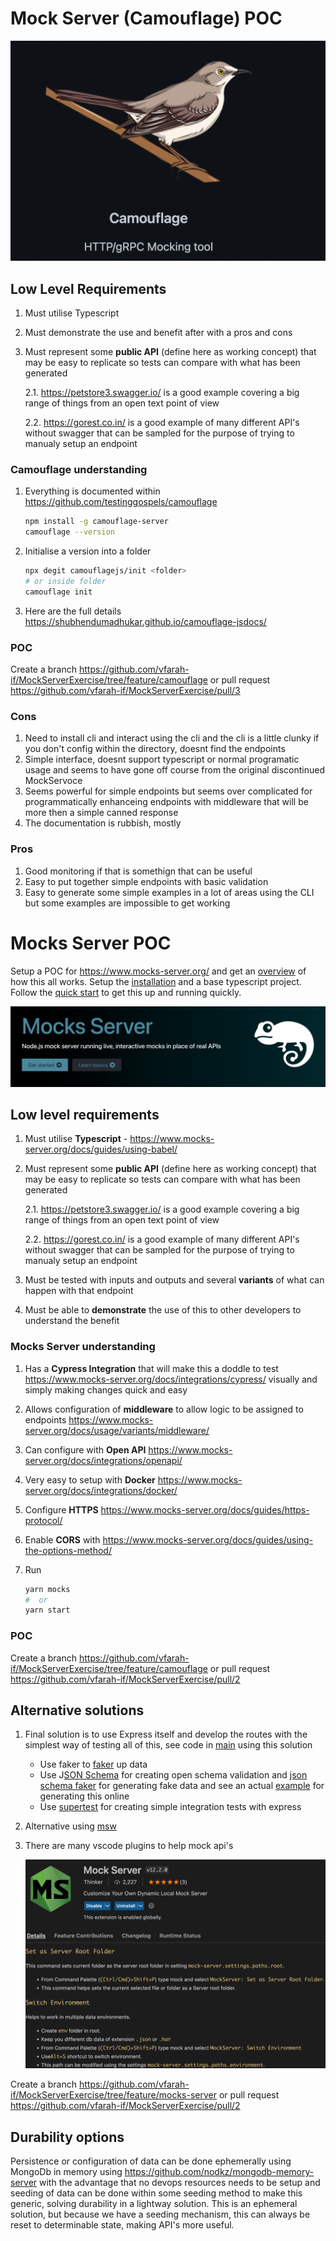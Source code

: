 # **Mock Server (Camouflage) POC**

![image-20221129223950617](./images/comouflage.png)

## Low Level Requirements

1. Must utilise Typescript

2. Must demonstrate the use and benefit after with a pros and cons

3. Must represent some **public API** (define here as working concept) that may be easy to replicate so tests can compare with what has been generated

   2.1. https://petstore3.swagger.io/ is a good example covering a big range of things from an open text point of view

   2.2. https://gorest.co.in/ is a good example of many different API's without swagger that can be sampled for the purpose of trying to manualy setup an endpoint

### Camouflage understanding

1. Everything is documented within https://github.com/testinggospels/camouflage

   ```bash
   npm install -g camouflage-server
   camouflage --version
   ```

2. Initialise a version into a folder

   ```bash
   npx degit camouflagejs/init <folder>
   # or inside folder 
   camouflage init
   ```

3. Here are the full details https://shubhendumadhukar.github.io/camouflage-jsdocs/

### POC

Create a branch https://github.com/vfarah-if/MockServerExercise/tree/feature/camouflage or pull request https://github.com/vfarah-if/MockServerExercise/pull/3 

### Cons

1. Need to install cli and interact using the cli and the cli is a little clunky if you don't config within the directory, doesnt find the endpoints
2. Simple interface, doesnt support typescript or normal programatic usage and seems to have gone off course from the original discontinued MockServoce
3. Seems powerful for simple endpoints but seems over complicated for programmatically enhanceing endpoints with middleware that will be more then a simple canned response
4. The documentation is rubbish, mostly

### Pros

1. Good monitoring if that is somethign that can be useful
2. Easy to put together simple endpoints with basic validation
3. Easy to generate some simple examples in a lot of areas using the CLI but some examples are impossible to get working

# Mocks Server POC

Setup a POC for  https://www.mocks-server.org/ and get an [overview](https://www.mocks-server.org/docs/overview/) of how this all works. Setup the [installation](https://www.mocks-server.org/docs/installation/) and a base typescript project. Follow the [quick start](https://www.mocks-server.org/docs/quick-start/) to get this up and running quickly.

![Mocks Server](./images/mocks-server.png)

## Low level requirements

1. Must utilise **Typescript** - https://www.mocks-server.org/docs/guides/using-babel/
2. Must represent some **public API** (define here as working concept) that may be easy to replicate so tests can compare with what has been generated

   2.1. https://petstore3.swagger.io/ is a good example covering a big range of things from an open text point of view

   2.2. https://gorest.co.in/ is a good example of many different API's without swagger that can be sampled for the purpose of trying to manualy setup an endpoint
3. Must be tested with inputs and outputs and several **variants** of what can happen with that endpoint
4. Must be able to **demonstrate** the use of this to other developers to understand the benefit

### Mocks Server understanding

1. Has a **Cypress Integration** that will make this a doddle to test https://www.mocks-server.org/docs/integrations/cypress/ visually and simply making changes quick and easy

2. Allows configuration of **middleware** to allow logic to be assigned to endpoints https://www.mocks-server.org/docs/usage/variants/middleware/

3. Can configure with **Open API** https://www.mocks-server.org/docs/integrations/openapi/

4. Very easy to setup with **Docker** https://www.mocks-server.org/docs/integrations/docker/

5. Configure **HTTPS** https://www.mocks-server.org/docs/guides/https-protocol/

6. Enable **CORS** with https://www.mocks-server.org/docs/guides/using-the-options-method/

7. Run

   ```bash
   yarn mocks
   #  or 
   yarn start
   ```

### POC

Create a branch https://github.com/vfarah-if/MockServerExercise/tree/feature/camouflage or pull request https://github.com/vfarah-if/MockServerExercise/pull/2

## Alternative solutions

1. Final solution is to use Express itself and develop the routes with the simplest way of testing all of this, see code in [main](https://github.com/vfarah-if/MockServerExercise) using  this solution

   - Use faker to [faker](https://fakerjs.dev/) up data
   - Use J[SON Schema](https://json-schema.org/) for creating open schema validation and [json schema faker](https://github.com/json-schema-faker/json-schema-faker) for generating fake data and see an actual [example](https://codesandbox.io/s/n42k8?file=/api/generateSchema.js) for generating this online
   - Use [supertest](https://www.npmjs.com/package/supertest) for creating simple integration tests with express

2. Alternative using [msw](https://github.com/mswjs/msw)

3. There are many vscode plugins to help mock api's

   ![Mock Server](./images/vscode-extensions.png)

Create a branch https://github.com/vfarah-if/MockServerExercise/tree/feature/mocks-server or pull request https://github.com/vfarah-if/MockServerExercise/pull/2

## Durability options

Persistence or configuration of data can be done ephemerally using MongoDb in memory using https://github.com/nodkz/mongodb-memory-server with the advantage that no devops resources needs to be setup and seeding of data can be done within some seeding method to make this generic, solving durability in a lightway solution. This is an ephemeral solution, but because we have a seeding mechanism, this can always be reset to determinable state, making API's more useful.
